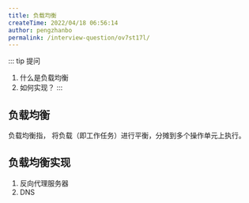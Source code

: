 ```yaml
---
title: 负载均衡
createTime: 2022/04/18 06:56:14
author: pengzhanbo
permalink: /interview-question/ov7st17l/
---
```


::: tip 提问
1. 什么是负载均衡
2. 如何实现？
:::

## 负载均衡

负载均衡指， 将负载（即工作任务）进行平衡，分摊到多个操作单元上执行。

## 负载均衡实现

1. 反向代理服务器
2. DNS
